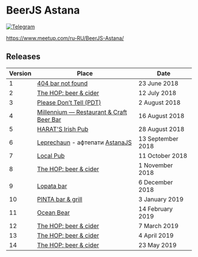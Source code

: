 # BeerJS Astana

[![Telegram](https://img.shields.io/badge/telegram-join%20chat-blue.svg?style=flat)](https://telegram.me/beerjsastana)

https://www.meetup.com/ru-RU/BeerJS-Astana/

## Releases

| Version | Place                                                                                                                    | Date              |
| ------- | ------------------------------------------------------------------------------------------------------------------------ | ----------------- |
| 1       | [404 bar not found](https://www.instagram.com/404barnotfound/)                                                           | 23 June 2018      |
| 2       | [The HOP: beer & cider](https://www.instagram.com/the_hop_bar/)                                                          | 12 July 2018      |
| 3       | [Please Don’t Tell (PDT)](http://go.2gis.com/if8j22)                                                                     | 2 August 2018     |
| 4       | [Millennium — Restaurant & Craft Beer Bar](https://millenniumbar.kz/)                                                    | 16 August 2018    |
| 5       | [HARAT'S Irish Pub](https://astana.restoran.kz/pub/84688-harat-s)                                                        | 28 August 2018    |
| 6       | [Leprechaun](https://redtable.kz/leprechaun/) - афтепати [AstanaJS](https://www.facebook.com/events/304756690289447/)    | 13 September 2018 |
| 7       | [Local Pub](http://highvill.local-pub.kz/)                                                                               | 11 October 2018   |
| 8       | [The HOP: beer & cider](https://www.instagram.com/the_hop_bar/)                                                          | 1 November 2018   |
| 9       | [Lopata bar](https://www.instagram.com/lopata.bar/)                                                                      | 6 December 2018   |
| 10      | [PINTA bar & grill](https://2gis.kz/astana/firm/70000001034241483?queryState=center%2F71.419045%2C51.114178%2Fzoom%2F17) | 3 January 2019    |
| 11      | [Ocean Bear](https://2gis.kz/astana/firm/70000001028472481?queryState=center%2F71.463318%2C51.128509%2Fzoom%2F16)        | 14 February 2019  |
| 12      | [The HOP: beer & cider](https://www.instagram.com/the_hop_bar/)                                                          | 7 March 2019      |
| 13      | [The HOP: beer & cider](https://www.instagram.com/the_hop_bar/)                                                          | 4 April 2019      |
| 14      | [The HOP: beer & cider](https://www.instagram.com/the_hop_bar/)                                                          | 23 May 2019       |
